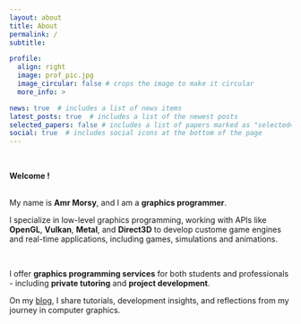 ```yaml
---
layout: about
title: About
permalink: /
subtitle:

profile:
  align: right
  image: prof_pic.jpg
  image_circular: false # crops the image to make it circular
  more_info: >

news: true  # includes a list of news items
latest_posts: true  # includes a list of the newest posts
selected_papers: false # includes a list of papers marked as "selected={true}"
social: true  # includes social icons at the bottom of the page
---
```


<br> 

**Welcome !** <br>
<br>

My name is **Amr Morsy**, and I am a **graphics programmer**. 

I specialize in low-level graphics programming, working with APIs like **OpenGL**, **Vulkan**, **Metal**, and **Direct3D** to develop custome game engines and real-time applications, including games, simulations and animations. 

<br>

I offer **graphics programming services** for both students and professionals - including **private tutoring** and **project development**.

On my [blog](https://amrhmorsy.github.io/blog/), I share tutorials, development insights, and reflections from my journey in computer graphics. 

<br>
